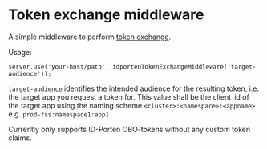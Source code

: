 # Token exchange middleware

A simple middleware to perform [token exchange](https://doc.nais.io/security/auth/tokenx/?h=tokenx). 

Usage: 
```
server.use('your-host/path', idportenTokenExchangeMiddleware('target-audience'));
```
`target-audience` identifies the intended audience for the resulting token, i.e. the target app you request a token for. This value shall be the client_id of the target app using the naming scheme `<cluster>:<namespace>:<appname>` e.g. `prod-fss:namespace1:app1`

Currently only supports ID-Porten OBO-tokens without any custom token claims. 
